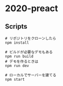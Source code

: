 # 2020-preact

## Scripts

```
# リポジトリをクローンしたら
npm install

# ビルドが必要なデモもある
npm run build
# デモを作るときは
npm run dev

# ローカルでサーバーを建てる
npm start
```
